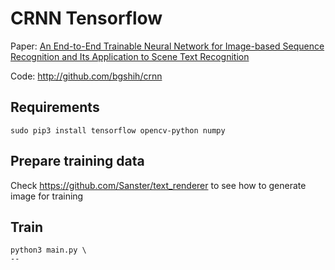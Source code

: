 # CRNN Tensorflow

Paper: [An End-to-End Trainable Neural Network for Image-based
Sequence Recognition and Its Application to Scene Text Recognition](http://arxiv.org/abs/1507.05717)

Code: http://github.com/bgshih/crnn

## Requirements
```shell
sudo pip3 install tensorflow opencv-python numpy
```

## Prepare training data
Check https://github.com/Sanster/text_renderer to see how to generate image for training

## Train
```shell
python3 main.py \
--
```

